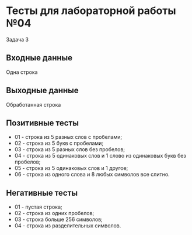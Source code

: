 # Тесты для лабораторной работы №04
Задача 3
## Входные данные
Одна строка

## Выходные данные
Обработанная строка

## Позитивные тесты
 - 01 - строка из 5 разных слов с пробелами;
 - 02 - строка из 5 букв с пробелами;
 - 03 - cтрока из 5 разных слов без пробелов;
 - 04 - строка из 5 одинаковых слов и 1 слово из одинаковых букв без пробелов; 
 - 05 - cтрока из 5 одинаковых слов и 1 другое;
 - 06 - строка из одного слова и 8 любых символов все слитно.
## Негативные тесты
 - 01 - пустая строка;
 - 02 - строка из одних пробелов;
 - 03 - строка больше 256 символов;
 - 04 - строка из разделительных символов.